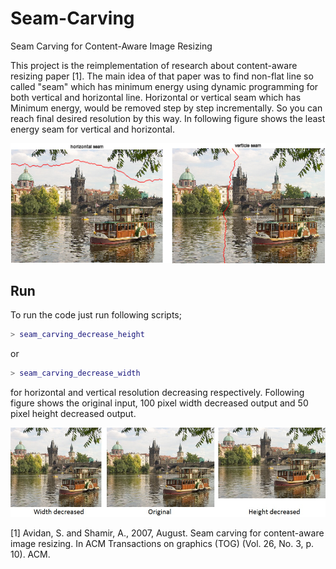 # Seam-Carving
Seam Carving for Content-Aware Image Resizing

This project is the reimplementation of research about content-aware resizing paper [1]. The main idea of that paper was to find non-flat line so called "seam" which has minimum energy using dynamic programming for both vertical and horizontal line. Horizontal or vertical seam which has Minimum energy, would be removed step by step incrementally. So you can reach final desired resolution by this way. In following figure shows the least energy seam for vertical and horizontal.


![Alt text](seam_resize.png?raw=true "Title")

## Run
To run the code just run following scripts;
```matlab
> seam_carving_decrease_height
```

or 

``` Matlab
> seam_carving_decrease_width 
```

for horizontal and vertical resolution decreasing respectively. Following figure shows the original input, 100 pixel width decreased output and 50 pixel height decreased output.

![Alt text](seam.jpg?raw=true "Title")


[1] Avidan, S. and Shamir, A., 2007, August. Seam carving for content-aware image resizing. In ACM Transactions on graphics (TOG) (Vol. 26, No. 3, p. 10). ACM.

